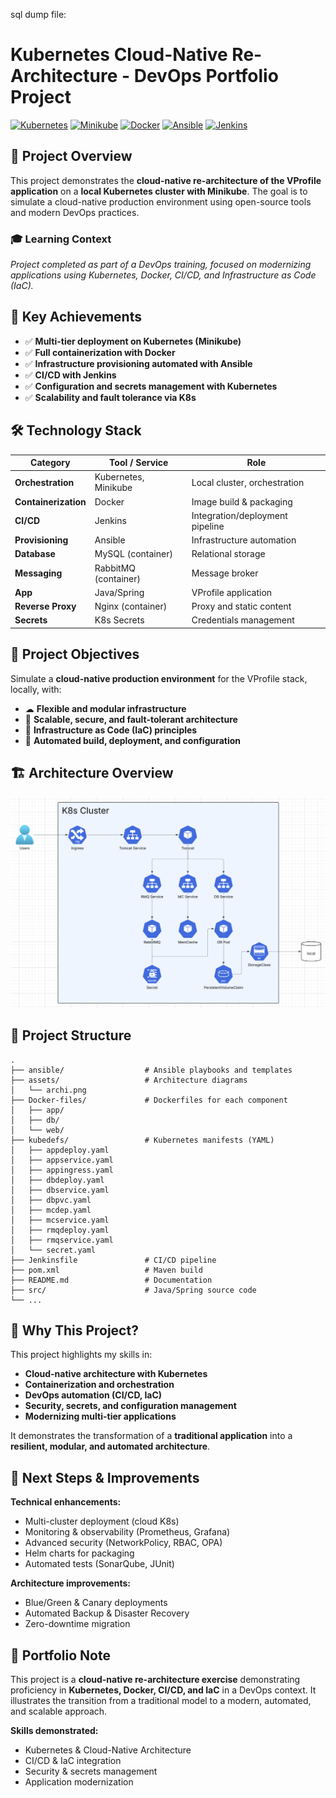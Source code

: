 sql dump file:

# Kubernetes Cloud-Native Re-Architecture - DevOps Portfolio Project

[![Kubernetes](https://img.shields.io/badge/Kubernetes-326CE5?style=flat&logo=kubernetes&logoColor=white)](https://kubernetes.io/)
[![Minikube](https://img.shields.io/badge/Minikube-FFCB05?style=flat&logo=minikube&logoColor=black)](https://minikube.sigs.k8s.io/)
[![Docker](https://img.shields.io/badge/Docker-2496ED?style=flat&logo=docker&logoColor=white)](https://www.docker.com/)
[![Ansible](https://img.shields.io/badge/Ansible-EE0000?style=flat&logo=ansible&logoColor=white)](https://www.ansible.com/)
[![Jenkins](https://img.shields.io/badge/Jenkins-D24939?style=flat&logo=jenkins&logoColor=white)](https://www.jenkins.io/)

## 🎯 Project Overview

This project demonstrates the **cloud-native re-architecture of the VProfile application** on a **local Kubernetes cluster with Minikube**. The goal is to simulate a cloud-native production environment using open-source tools and modern DevOps practices.

### 🎓 Learning Context
*Project completed as part of a DevOps training, focused on modernizing applications using Kubernetes, Docker, CI/CD, and Infrastructure as Code (IaC).* 

## 🚀 Key Achievements

- ✅ **Multi-tier deployment on Kubernetes (Minikube)**
- ✅ **Full containerization with Docker**
- ✅ **Infrastructure provisioning automated with Ansible**
- ✅ **CI/CD with Jenkins**
- ✅ **Configuration and secrets management with Kubernetes**
- ✅ **Scalability and fault tolerance via K8s**

## 🛠️ Technology Stack

| Category              | Tool / Service         | Role                                 |
|-----------------------|-----------------------|--------------------------------------|
| **Orchestration**     | Kubernetes, Minikube  | Local cluster, orchestration         |
| **Containerization**  | Docker                | Image build & packaging              |
| **CI/CD**             | Jenkins               | Integration/deployment pipeline      |
| **Provisioning**      | Ansible               | Infrastructure automation            |
| **Database**          | MySQL (container)     | Relational storage                   |
| **Messaging**         | RabbitMQ (container)  | Message broker                       |
| **App**               | Java/Spring           | VProfile application                 |
| **Reverse Proxy**     | Nginx (container)     | Proxy and static content             |
| **Secrets**           | K8s Secrets           | Credentials management               |

## 🎯 Project Objectives

Simulate a **cloud-native production environment** for the VProfile stack, locally, with:
- ☁ **Flexible and modular infrastructure**
- 🔐 **Scalable, secure, and fault-tolerant architecture**
- 🔧 **Infrastructure as Code (IaC) principles**
- 🚀 **Automated build, deployment, and configuration**

## 🏗️ Architecture Overview

![Kubernetes Architecture](./assets/archi.png)

## 📁 Project Structure

```
.
├── ansible/                  # Ansible playbooks and templates
├── assets/                   # Architecture diagrams
│   └── archi.png
├── Docker-files/             # Dockerfiles for each component
│   ├── app/
│   ├── db/
│   └── web/
├── kubedefs/                 # Kubernetes manifests (YAML)
│   ├── appdeploy.yaml
│   ├── appservice.yaml
│   ├── appingress.yaml
│   ├── dbdeploy.yaml
│   ├── dbservice.yaml
│   ├── dbpvc.yaml
│   ├── mcdep.yaml
│   ├── mcservice.yaml
│   ├── rmqdeploy.yaml
│   ├── rmqservice.yaml
│   └── secret.yaml
├── Jenkinsfile               # CI/CD pipeline
├── pom.xml                   # Maven build
├── README.md                 # Documentation
├── src/                      # Java/Spring source code
└── ...
```

## 🧠 Why This Project?

This project highlights my skills in:
- **Cloud-native architecture with Kubernetes**
- **Containerization and orchestration**
- **DevOps automation (CI/CD, IaC)**
- **Security, secrets, and configuration management**
- **Modernizing multi-tier applications**

It demonstrates the transformation of a **traditional application** into a **resilient, modular, and automated architecture**.

## 🏁 Next Steps & Improvements

**Technical enhancements:**
- Multi-cluster deployment (cloud K8s)
- Monitoring & observability (Prometheus, Grafana)
- Advanced security (NetworkPolicy, RBAC, OPA)
- Helm charts for packaging
- Automated tests (SonarQube, JUnit)

**Architecture improvements:**
- Blue/Green & Canary deployments
- Automated Backup & Disaster Recovery
- Zero-downtime migration

## 📝 Portfolio Note

This project is a **cloud-native re-architecture exercise** demonstrating proficiency in **Kubernetes, Docker, CI/CD, and IaC** in a DevOps context. It illustrates the transition from a traditional model to a modern, automated, and scalable approach.

**Skills demonstrated:**
- Kubernetes & Cloud-Native Architecture
- CI/CD & IaC integration
- Security & secrets management
- Application modernization


